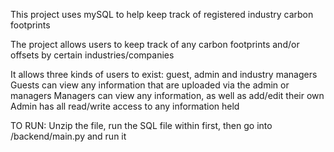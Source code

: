 This project uses mySQL to help keep track of registered industry carbon footprints

The project allows users to keep track of any carbon footprints and/or offsets by certain industries/companies

It allows three kinds of users to exist: guest, admin and industry managers
Guests can view any information that are uploaded via the admin or managers
Managers can view any information, as well as add/edit their own
Admin has all read/write access to any information held

TO RUN:
Unzip the file, run the SQL file within first, then go into /backend/main.py and run it
